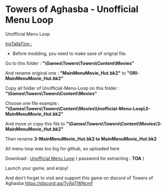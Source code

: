 # Towers of Aghasba - Unofficial Menu Loop

Unofficial Menu Loop

<ins>InsTallaTion :</ins>

- Before modding, you need to make save of orignal file.

Go to this folder : <b>"\Games\Towers\Towers\Content\Movies"</b>

And rename original one : <b>"MainMenuMovie_Hut.bk2"</b> to <b>"ORI-MainMenuMovie_Hut.bk2"</b>

Copy all folder of Unofficial-Menu-Loop on this folder : <b>"\Games\Towers\Towers\Content\Movies"</b>

Choose one file
example : <b>"\Games\Towers\Towers\Content\Movies\Unofficial-Menu-Loop\3-MainMenuMovie_Hut.bk2"</b>

And move or copy this file to <b>"\Games\Towers\Towers\Content\Movies\3-MainMenuMovie_Hut.bk2"</b>

Then rename <b>3-MainMenuMovie_Hut.bk2 to MainMenuMovie_Hut.bk2</b>

All menu loop was too big for github, so uploaded here

Download : [Unofficial Menu Loop](https://terabox.com/s/1wQVHa-Qadh66qg3Xp6k6wQ)
( password for extracting : <b>TOA</b> )


Launch your game, and enjoy!

And don't forget to visit and support this game on discord of Towers of Aghasba
https://discord.gg/TyXqTWNcmf
